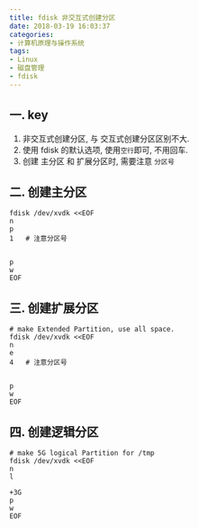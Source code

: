 ```yaml
---
title: fdisk 非交互式创建分区
date: 2018-03-19 16:03:37
categories:
- 计算机原理与操作系统
tags:
- Linux
- 磁盘管理
- fdisk
---
```

## 一. key

1. 非交互式创建分区, 与 交互式创建分区区别不大.
2. 使用 fdisk 的默认选项, 使用`空行`即可, 不用回车.
3. 创建 主分区 和 扩展分区时, 需要注意 `分区号`

## 二. 创建主分区

    fdisk /dev/xvdk <<EOF
    n
    p
    1   # 注意分区号


    p
    w
    EOF

## 三. 创建扩展分区

    # make Extended Partition, use all space.
    fdisk /dev/xvdk <<EOF
    n
    e
    4   # 注意分区号


    p
    w
    EOF

## 四. 创建逻辑分区

    # make 5G logical Partition for /tmp
    fdisk /dev/xvdk <<EOF
    n
    l

    +3G
    p
    w
    EOF